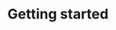 ---
title: Getting started
introduction: This series of articles helps you build your own blog from scratch.
---